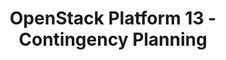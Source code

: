 ---
permalink: /product-documents/osp13/nist-800-53/cp/
layout: control_family
title: OpenStack Platform 13 - Contingency Planning
category: Product Documents
lead: |
  Control responses for NIST 800-53 rev4.
subnav:
  data: components.osp13.satisfies
  href: ['#%', control_key]
  text: control_key
product_info:
  name: OpenStack Platform 13
  opencontrol_component: osp13
  control_family_shorthand: CP
---